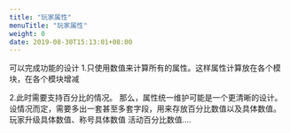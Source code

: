 ```yaml
---
title: "玩家属性"
menuTitle: "玩家属性"
weight: 0
date: 2019-08-30T15:13:01+08:00
---
```

可以完成功能的设计
1.只使用数值来计算所有的属性。这样属性计算放在各个模块，在各个模块增减

2.此时需要支持百分比的情况。
那么，属性统一维护可能是一个更清晰的设计。
设情况而定，需要多出一套甚至多套字段，用来存放百分比数值以及具体数值。
玩家升级具体数值、称号具体数值
活动百分比数值....
